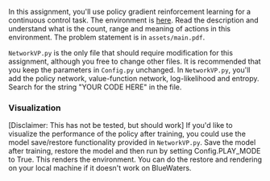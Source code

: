 In this assignment, you'll use policy gradient reinforcement learning for a continuous control task. The environment is [here](https://gym.openai.com/envs/LunarLanderContinuous-v2/). Read the description and understand what is the count, range and meaning of actions in this environment. The problem statement is in ```assets/main.pdf```.

``NetworkVP.py`` is the only file that should require modification for this assignment, although you free to change other files. It is recommended that you keep the parameters in ``Config.py`` unchanged. In ``NetworkVP.py``, you'll add the policy network, value-function network, log-likelihood and entropy. Search for the string "YOUR CODE HERE" in the file.

### Visualization
[Disclaimer: This has not be tested, but should work]
If you'd like to visualize the performance of the policy after training, you could use the model save/restore functionality provided in ``NetworkVP.py``. Save the model after training, restore the model and then run by setting Config.PLAY\_MODE to True. This renders the environment. You can do the restore and rendering on your local machine if it doesn't work on BlueWaters.
